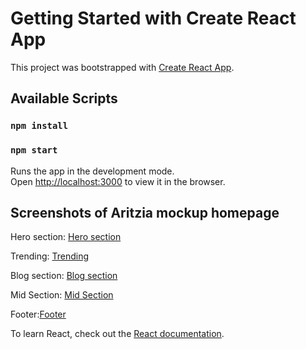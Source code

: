 # Getting Started with Create React App

This project was bootstrapped with [Create React App](https://github.com/facebook/create-react-app).

## Available Scripts

### `npm install`

### `npm start`

Runs the app in the development mode.\
Open [http://localhost:3000](http://localhost:3000) to view it in the browser.

## Screenshots of Aritzia mockup homepage

Hero section: [Hero section](https://github.com/OdeliaFink/product-store/blob/master/src/components/assets/screenshots/homepage.png)

Trending: [Trending](https://github.com/OdeliaFink/product-store/blob/master/src/components/assets/screenshots/trending.png)

Blog section: [Blog section](https://github.com/OdeliaFink/product-store/blob/master/src/components/assets/screenshots/blogs.png)

Mid Section: [Mid Section](https://github.com/OdeliaFink/product-store/blob/master/src/components/assets/screenshots/mid-section.png)

Footer:[Footer](https://github.com/OdeliaFink/product-store/blob/master/src/components/assets/screenshots/footer.png)

To learn React, check out the [React documentation](https://reactjs.org/).
